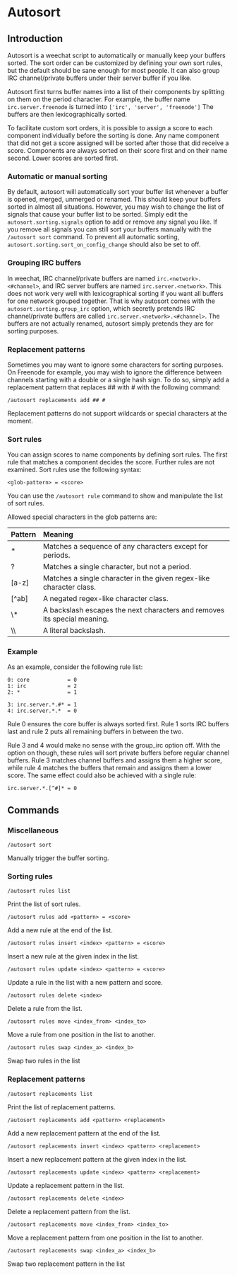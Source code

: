 # Autosort

## Introduction
Autosort is a weechat script to automatically or manually keep your buffers sorted.
The sort order can be customized by defining your own sort rules,
but the default should be sane enough for most people.
It can also group IRC channel/private buffers under their server buffer if you like.

Autosort first turns buffer names into a list of their components by splitting on them on the period character.
For example, the buffer name `irc.server.freenode` is turned into `['irc', 'server', 'freenode']`
The buffers are then lexicographically sorted.

To facilitate custom sort orders, it is possible to assign a score to each component individually before the sorting is done.
Any name component that did not get a score assigned will be sorted after those that did receive a score.
Components are always sorted on their score first and on their name second.
Lower scores are sorted first.

### Automatic or manual sorting
By default, autosort will automatically sort your buffer list whenever a buffer is opened, merged, unmerged or renamed.
This should keep your buffers sorted in almost all situations.
However, you may wish to change the list of signals that cause your buffer list to be sorted.
Simply edit the `autosort.sorting.signals` option to add or remove any signal you like.
If you remove all signals you can still sort your buffers manually with the `/autosort sort` command.
To prevent all automatic sorting, `autosort.sorting.sort_on_config_change` should also be set to off.

### Grouping IRC buffers
In weechat, IRC channel/private buffers are named `irc.<network>.<#channel>`,
and IRC server buffers are named `irc.server.<network>`.
This does not work very well with lexicographical sorting if you want all buffers for one network grouped together.
That is why autosort comes with the `autosort.sorting.group_irc` option,
which secretly pretends IRC channel/private buffers are called `irc.server.<network>.<#channel>`.
The buffers are not actually renamed, autosort simply pretends they are for sorting purposes.

### Replacement patterns
Sometimes you may want to ignore some characters for sorting purposes.
On Freenode for example, you may wish to ignore the difference between channels starting with a double or a single hash sign.
To do so, simply add a replacement pattern that replaces ## with # with the following command:
```
/autosort replacements add ## #
```

Replacement patterns do not support wildcards or special characters at the moment.

### Sort rules
You can assign scores to name components by defining sort rules.
The first rule that matches a component decides the score.
Further rules are not examined.
Sort rules use the following syntax:
```
<glob-pattern> = <score>
```
You can use the `/autosort rule` command to show and manipulate the list of sort rules.


Allowed special characters in the glob patterns are:

Pattern | Meaning
--------|:-------
*       | Matches a sequence of any characters except for periods.
?       | Matches a single character, but not a period.
[a-z]   | Matches a single character in the given regex-like character class.
[^ab]   | A negated regex-like character class.
\\*     | A backslash escapes the next characters and removes its special meaning.
\\\\    | A literal backslash.


### Example
As an example, consider the following rule list:
```
0: core            = 0
1: irc             = 2
2: *               = 1

3: irc.server.*.#* = 1
4: irc.server.*.*  = 0
```

Rule 0 ensures the core buffer is always sorted first.
Rule 1 sorts IRC buffers last and rule 2 puts all remaining buffers in between the two.

Rule 3 and 4 would make no sense with the group_irc option off.
With the option on though, these rules will sort private buffers before regular channel buffers.
Rule 3 matches channel buffers and assigns them a higher score,
while rule 4 matches the buffers that remain and assigns them a lower score.
The same effect could also be achieved with a single rule:
```
irc.server.*.[^#]* = 0
```

## Commands

### Miscellaneous
```
/autosort sort
```
Manually trigger the buffer sorting.


### Sorting rules
```
/autosort rules list
```
Print the list of sort rules.

```
/autosort rules add <pattern> = <score>
```
Add a new rule at the end of the list.

```
/autosort rules insert <index> <pattern> = <score>
```
Insert a new rule at the given index in the list.

```
/autosort rules update <index> <pattern> = <score>
```
Update a rule in the list with a new pattern and score.

```
/autosort rules delete <index>
```
Delete a rule from the list.

```
/autosort rules move <index_from> <index_to>
```
Move a rule from one position in the list to another.

```
/autosort rules swap <index_a> <index_b>
```
Swap two rules in the list


### Replacement patterns
```
/autosort replacements list
```
Print the list of replacement patterns.

```
/autosort replacements add <pattern> <replacement>
```
Add a new replacement pattern at the end of the list.

```
/autosort replacements insert <index> <pattern> <replacement>
```
Insert a new replacement pattern at the given index in the list.

```
/autosort replacements update <index> <pattern> <replacement>
```
Update a replacement pattern in the list.

```
/autosort replacements delete <index>
```
Delete a replacement pattern from the list.

```
/autosort replacements move <index_from> <index_to>
```
Move a replacement pattern from one position in the list to another.

```
/autosort replacements swap <index_a> <index_b>
```
Swap two replacement pattern in the list
